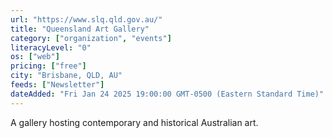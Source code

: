 ```yaml
---
url: "https://www.slq.qld.gov.au/"
title: "Queensland Art Gallery"
category: ["organization", "events"]
literacyLevel: "0"
os: ["web"]
pricing: ["free"]
city: "Brisbane, QLD, AU"
feeds: ["Newsletter"]
dateAdded: "Fri Jan 24 2025 19:00:00 GMT-0500 (Eastern Standard Time)"
---
```


A gallery hosting contemporary and historical Australian art.
